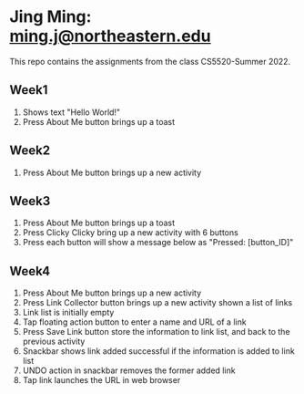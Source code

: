 # Jing Ming: ming.j@northeastern.edu
This repo contains the assignments from the class CS5520-Summer 2022.

## Week1
1. Shows text "Hello World!"
2. Press About Me button brings up a toast

## Week2
1. Press About Me button brings up a new activity

## Week3
1. Press About Me button brings up a toast
2. Press Clicky Clicky bring up a new activity with 6 buttons
3. Press each button will show a message below as "Pressed: [button_ID]"

## Week4
1. Press About Me button brings up a new activity
2. Press Link Collector button brings up a new activity shown a list of links
3. Link list is initially empty
4. Tap floating action button to enter a name and URL of a link
5. Press Save Link button store the information to link list, and back to the previous activity
6. Snackbar shows link added successful if the information is added to link list
7. UNDO action in snackbar removes the former added link
9. Tap link launches the URL in web browser